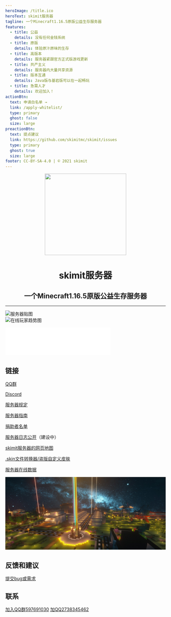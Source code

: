 ```yaml
---
heroImage: /title.ico
heroText: skimit服务器
tagline: 一个Minecraft1.16.5原版公益生存服务器
features:
  - title: 公益
    details: 没有任何金钱系统
  - title: 原版
    details: 体验原汁原味的生存
  - title: 高版本
    details: 服务器紧跟官方正式版游戏更新
  - title: 共产主义
    details: 服务器内大量共享资源
  - title: 版本互通
    details: Java版与基岩版可以在一起畅玩
  - title: 急需人才
    details: 欢迎加入！
actionBtn:
  text: 申请白名单 →
  link: /apply-whitelist/
  type: primary
  ghost: false
  size: large
preactionBtn:
  text: 提点建议
  link: https://github.com/skimitmc/skimit/issues
  type: primary
  ghost: true
  size: large
footer: CC-BY-SA-4.0 | © 2021 skimit
---
```

<div align="center"><img src="title.ico" width=256 height=256/></div>

# <div align="center">skimit服务器</div>
## <div align="center">一个Minecraft1.16.5原版公益生存服务器</div>
----

<!--当前在线玩家：<span data-playercounter-ip="play.skimit.cn" data-playercounter-format="{online}/{max}">获取中……</span>-->  
![服务器贴图](https://tietu.iroselle.com/share/tietu/sid/207/main.png)  
![在线玩家趋势图](https://tietu.iroselle.com/share/tietu/data/2602/player.png)  
<iframe frameborder="no" border="0" marginwidth="0" marginheight="0" width=330 height=86 src="//music.163.com/outchain/player?type=2&id=4010198&auto=0&height=66"></iframe>


## 链接

[QQ群](https://jq.qq.com/?_wv=1027&k=5GAlEKg)

[Discord](https://discord.gg/Xf3Q3K4CYw)  

[服务器规定](./rules/)  
  
[服务器指南](./guide/)  
  
[捐助者名单](./donators/)  
  
[服务器日志公开](./logs/)（建设中）
  
[skimit服务器的网页地图](/map/)
  
[.skin文件转换器/盗版自定义皮肤](https://skin.skimit.cn)  
  
[服务器在线数据](https://mc.iroselle.com/server/207/data)  
  
![展示图，挂了请告知](/banner.jpg)  
## 反馈和建议
[提交bug或需求](https://github.com/skimitmc/skimit.cn/issues)  
## 联系
[加入QQ群597691030](https://jq.qq.com/?_wv=1027&k=5GAlEKg)
[加QQ2738345462](http://wpa.qq.com/msgrd?v=3&uin=2738345462&site=qq&menu=yes)